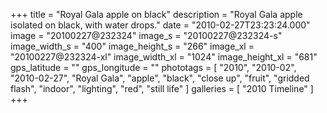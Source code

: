 +++
title = "Royal Gala apple on black"
description = "Royal Gala apple isolated on black, with water drops."
date = "2010-02-27T23:23:24.000"
image = "20100227@232324"
image_s = "20100227@232324-s"
image_width_s = "400"
image_height_s = "266"
image_xl = "20100227@232324-xl"
image_width_xl = "1024"
image_height_xl = "681"
gps_latitude = ""
gps_longitude = ""
phototags = [ "2010", "2010-02", "2010-02-27", "Royal Gala", "apple", "black", "close up", "fruit", "gridded flash", "indoor", "lighting", "red", "still life" ]
galleries = [ "2010 Timeline" ]
+++

